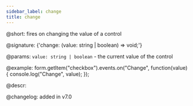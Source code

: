 ```yaml
---
sidebar_label: change
title: change
---          
```


@short: fires on changing the value of a control

@signature: {'change: (value: string | boolean) => void;'}

@params:
`value: string | boolean` - the current value of the control

@example:
form.getItem("checkbox").events.on("Change", function(value) {
    console.log("Change", value);
});

@descr:

@changelog: added in v7.0
